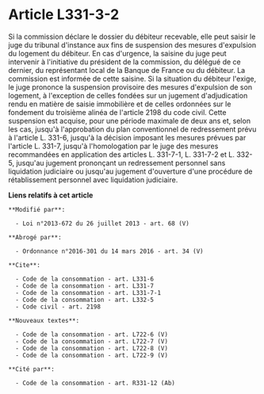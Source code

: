 # Article L331-3-2

Si la commission déclare le dossier du débiteur recevable, elle peut saisir le juge du tribunal d'instance aux fins de
suspension des mesures d'expulsion du logement du débiteur. En cas d'urgence, la saisine du juge peut intervenir à
l'initiative du président de la commission, du délégué de ce dernier, du représentant local de la Banque de France ou du
débiteur. La commission est informée de cette saisine. Si la situation du débiteur l'exige, le juge prononce la suspension
provisoire des mesures d'expulsion de son logement, à l'exception de celles fondées sur un jugement d'adjudication rendu en
matière de saisie immobilière et de celles ordonnées sur le fondement du troisième alinéa de l'article 2198 du code civil.
Cette suspension est acquise, pour une période maximale de deux ans et, selon les cas, jusqu'à l'approbation du plan
conventionnel de redressement prévu à l'article L. 331-6, jusqu'à la décision imposant les mesures prévues par l'article L.
331-7, jusqu'à l'homologation par le juge des mesures recommandées en application des articles L. 331-7-1, L. 331-7-2 et L.
332-5, jusqu'au jugement prononçant un redressement personnel sans liquidation judiciaire ou jusqu'au jugement d'ouverture
d'une procédure de rétablissement personnel avec liquidation judiciaire.

**Liens relatifs à cet article**

	**Modifié par**:

	  - Loi n°2013-672 du 26 juillet 2013 - art. 68 (V)

	**Abrogé par**:

	  - Ordonnance n°2016-301 du 14 mars 2016 - art. 34 (V)

	**Cite**:

	  - Code de la consommation - art. L331-6
	  - Code de la consommation - art. L331-7
	  - Code de la consommation - art. L331-7-1
	  - Code de la consommation - art. L332-5
	  - Code civil - art. 2198

	**Nouveaux textes**:

	  - Code de la consommation - art. L722-6 (V)
	  - Code de la consommation - art. L722-7 (V)
	  - Code de la consommation - art. L722-8 (V)
	  - Code de la consommation - art. L722-9 (V)

	**Cité par**:

	  - Code de la consommation - art. R331-12 (Ab)
